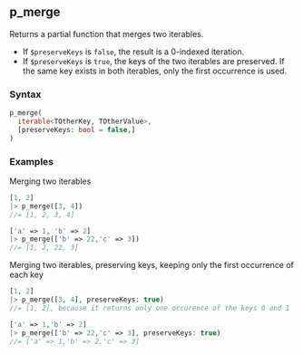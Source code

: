 [//]: # (This file is autogenerated)

## p_merge

Returns a partial function that merges two iterables.
 - If `$preserveKeys` is `false`, the result is a 0-indexed iteration.
 - If `$preserveKeys` is `true`, the keys of the two iterables are preserved. If the same key exists in both iterables, only the first occurrence is used.

### Syntax
```php
p_merge(
  iterable<TOtherKey, TOtherValue>,
  [preserveKeys: bool = false,]
)
```

### Examples
Merging two iterables
```php
[1, 2]
|> p_merge([3, 4])
//= [1, 2, 3, 4]
```
```php
['a' => 1, 'b' => 2]
|> p_merge(['b' => 22,'c' => 3])
//= [1, 2, 22, 3]
```
Merging two iterables, preserving keys, keeping only the first occurrence of each key
```php
[1, 2]
|> p_merge([3, 4], preserveKeys: true)
//= [1, 2], because it returns only one occurence of the keys 0 and 1
```
```php
['a' => 1,'b' => 2]
|> p_merge(['b' => 22,'c' => 3], preserveKeys: true)
//= ['a' => 1,'b' => 2,'c' => 3]
```
